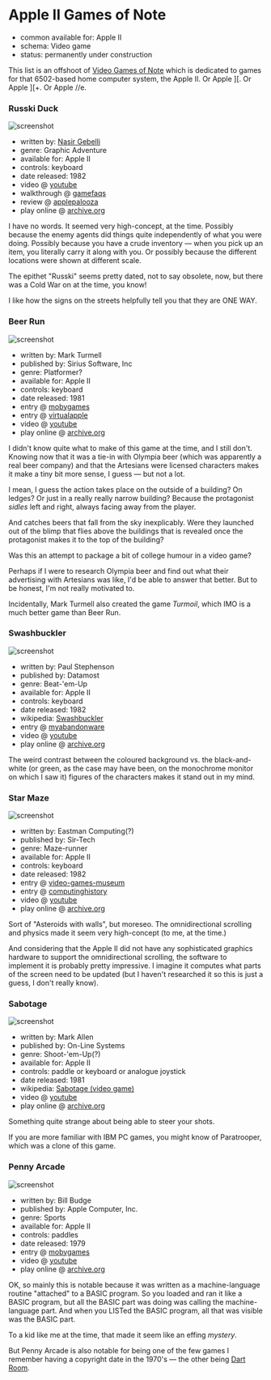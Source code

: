 Apple II Games of Note
======================

*   common available for: Apple II
*   schema: Video game
*   status: permanently under construction

This list is an offshoot of [Video Games of Note](Video%20Games%20of%20Note.md)
which is dedicated to games for that 6502-based home computer system, the
Apple II.  Or Apple ][.  Or Apple ][+.  Or Apple //e.

### Russki Duck

![screenshot](https://static.catseye.tc/archive/www.platypuscomix.net/applepalooza%252Frusski2.gif)

*   written by: [Nasir Gebelli](https://en.wikipedia.org/wiki/Nasir_Gebelli)
*   genre: Graphic Adventure
*   available for: Apple II
*   controls: keyboard
*   date released: 1982
*   video @ [youtube](https://www.youtube.com/watch?v=GjH2dmleaZY)
*   walkthrough @ [gamefaqs](https://www.gamefaqs.com/appleii/580574-russki-duck/faqs/10379)
*   review @ [applepalooza](http://www.platypuscomix.net/applepalooza/russkiduck.html)
*   play online @ [archive.org](https://archive.org/details/a2_Russki_Duck_1982_Gebelli_Software_cr_Mr._Xerox)

I have no words.  It seemed very high-concept, at the time.  Possibly because
the enemy agents did things quite independently of what you were doing.
Possibly because you have a crude inventory — when you pick up an item, you
literally carry it along with you.  Or possibly because the different
locations were shown at different scale.

The epithet "Russki" seems pretty dated, not to say obsolete, now, but there
was a Cold War on at the time, you know!

I like how the signs on the streets helpfully tell you that they are ONE WAY.

### Beer Run

![screenshot](https://static.catseye.tc/archive/www.mobygames.com/images%252Fshots%252Fs%252F819976-beer-run-apple-ii-screenshot-elevator-appears.jpg)

*   written by: Mark Turmell
*   published by: Sirius Software, Inc
*   genre: Platformer?
*   available for: Apple II
*   controls: keyboard
*   date released: 1981
*   entry @ [mobygames](http://www.mobygames.com/game/beer-run)
*   entry @ [virtualapple](http://www.virtualapple.org/beerrundisk.html)
*   video @ [youtube](https://www.youtube.com/watch?v=m0oU9ZfRnpw)
*   play online @ [archive.org](https://archive.org/details/wozaday_Beer_Run)

I didn't know quite what to make of this game at the time, and I still don't.
Knowing now that it was a tie-in with Olympia beer (which was apparently a
real beer company) and that the Artesians were licensed characters makes it
make a tiny bit more sense, I guess — but not a lot.

I mean, I guess the action takes place on the outside of a building?  On ledges?
Or just in a really really narrow building?  Because the protagonist *sidles*
left and right, always facing away from the player.

And catches beers that fall from the sky inexplicably.  Were they launched out
of the blimp that flies above the buildings that is revealed once the protagonist
makes it to the top of the building?

Was this an attempt to package a bit of college humour in a video game?

Perhaps if I were to research Olympia beer and find out what their advertising
with Artesians was like, I'd be able to answer that better.  But to be honest,
I'm not really motivated to.

Incidentally, Mark Turmell also created the game _Turmoil_, which IMO is a much
better game than Beer Run.

### Swashbuckler

![screenshot](https://static.catseye.tc/archive/www.myabandonware.com/media%252Fscreenshots%252Fs%252Fswashbuckler-bkh%252Fthumbs%252Fswashbuckler_2.png)

*   written by: Paul Stephenson
*   published by: Datamost
*   genre: Beat-'em-Up
*   available for: Apple II
*   controls: keyboard
*   date released: 1982
*   wikipedia: [Swashbuckler](https://en.wikipedia.org/wiki/Swashbuckler_(video_game))
*   entry @ [myabandonware](http://www.myabandonware.com/game/swashbuckler-7n4)
*   video @ [youtube](https://www.youtube.com/watch?v=jnER7vX7yn0)
*   play online @ [archive.org](https://archive.org/details/a2_Swashbuckler_1982_Datamost)

The weird contrast between the coloured background vs. the black-and-white
(or green, as the case may have been, on the monochrome monitor on which I
saw it) figures of the characters makes it stand out in my mind.

### Star Maze

![screenshot](https://archive.org/download/a2_Star_Maze_1982_Sir_Tech/a2_Star_Maze_1982_Sir_Tech.gif)

*   written by: Eastman Computing(?)
*   published by: Sir-Tech
*   genre: Maze-runner
*   available for: Apple II
*   controls: keyboard
*   date released: 1982
*   entry @ [video-games-museum](https://www.video-games-museum.com/en/game/Star-Maze/37/3/13056)
*   entry @ [computinghistory](http://www.computinghistory.org.uk/det/31821/Star-Maze/)
*   video @ [youtube](https://www.youtube.com/watch?v=dJQ-hnM_Gtw)
*   play online @ [archive.org](https://archive.org/details/a2_Star_Maze_1982_Sir_Tech)

Sort of "Asteroids with walls", but moreseo.  The omnidirectional scrolling and physics
made it seem very high-concept (to me, at the time.)

And considering that the Apple II did not have any sophisticated graphics hardware
to support the omnidirectional scrolling, the software to implement it is probably
pretty impressive.  I imagine it computes what parts of the screen need to be updated
(but I haven't researched it so this is just a guess, I don't really know).

### Sabotage

![screenshot](https://static.catseye.tc/archive/upload.wikimedia.org/wikipedia%252Fen%252F6%252F65%252FSabotage_computer_game.png)

*   written by: Mark Allen
*   published by: On-Line Systems
*   genre: Shoot-'em-Up(?)
*   available for: Apple II
*   controls: paddle or keyboard or analogue joystick
*   date released: 1981
*   wikipedia: [Sabotage (video game)](https://en.wikipedia.org/wiki/Sabotage_(video_game))
*   video @ [youtube](https://www.youtube.com/watch?v=fbHW66AbzHA)
*   play online @ [archive.org](https://archive.org/details/wozaday_Sabotage)

Something quite strange about being able to steer your shots.

If you are more familiar with IBM PC games, you might know of
Paratrooper, which was a clone of this game.

### Penny Arcade

![screenshot](https://archive.org/download/a2_Penny_Arcade_1979_Apple/a2_Penny_Arcade_1979_Apple.gif)

*   written by: Bill Budge
*   published by: Apple Computer, Inc.
*   genre: Sports
*   available for: Apple II
*   controls: paddles
*   date released: 1979
*   entry @ [mobygames](http://www.mobygames.com/game/apple2/apple-tapes-introductory-programs-for-the-apple-ii-plus)
*   video @ [youtube](https://www.youtube.com/watch?v=4h67eM0RAdM)
*   play online @ [archive.org](https://archive.org/details/a2_Penny_Arcade_1979_Apple)

OK, so mainly this is notable because it was written as a machine-language
routine "attached" to a BASIC program.  So you loaded and ran it like a BASIC
program, but all the BASIC part was doing was calling the machine-language
part.  And when you LISTed the BASIC program, all that was visible was
the BASIC part.

To a kid like me at the time, that made it seem like an effing *mystery*.

But Penny Arcade is also notable for being one of the few games I remember having
a copyright date in the 1970's — the other being [Dart Room][].

[Dart Room]: Computer%20Sports%20Games%20of%20Note.md#dart-room

